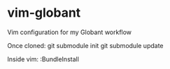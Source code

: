 vim-globant
===========

Vim configuration for my Globant workflow

Once cloned:
    git submodule init
    git submodule update

Inside vim:
    :BundleInstall
